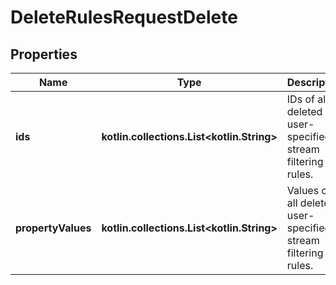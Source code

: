 
# DeleteRulesRequestDelete

## Properties
Name | Type | Description | Notes
------------ | ------------- | ------------- | -------------
**ids** | **kotlin.collections.List&lt;kotlin.String&gt;** | IDs of all deleted user-specified stream filtering rules. |  [optional]
**propertyValues** | **kotlin.collections.List&lt;kotlin.String&gt;** | Values of all deleted user-specified stream filtering rules. |  [optional]



